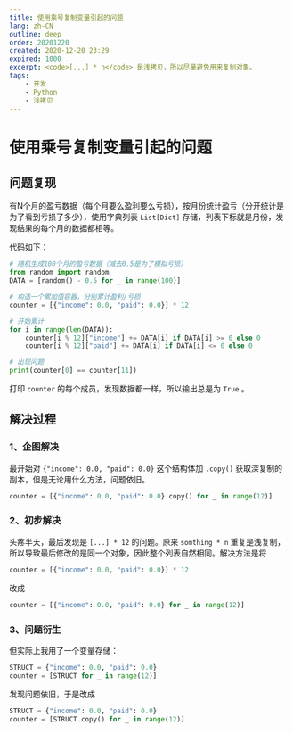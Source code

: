 ```yaml
---
title: 使用乘号复制变量引起的问题
lang: zh-CN
outline: deep
order: 20201220
created: 2020-12-20 23:29
expired: 1000
excerpt: <code>[...] * n</code> 是浅拷贝，所以尽量避免用来复制对象。
tags:
    - 开发
    - Python
    - 浅拷贝
---
```


# 使用乘号复制变量引起的问题

<RevisionInfo />
<TagsBar />

## 问题复现

有N个月的盈亏数据（每个月要么盈利要么亏损），按月份统计盈亏（分开统计是为了看到亏损了多少），使用字典列表 `List[Dict]` 存储，列表下标就是月份，发现结果的每个月的数据都相等。

代码如下：

```python
# 随机生成100个月的盈亏数据（减去0.5是为了模拟亏损）
from random import random
DATA = [random() - 0.5 for _ in range(100)]

# 构造一个累加值容器，分别累计盈利/亏损
counter = [{"income": 0.0, "paid": 0.0}] * 12

# 开始累计
for i in range(len(DATA)):
    counter[i % 12]["income"] += DATA[i] if DATA[i] >= 0 else 0
    counter[i % 12]["paid"] += DATA[i] if DATA[i] <= 0 else 0

# 出现问题
print(counter[0] == counter[11])
```

打印 `counter` 的每个成员，发现数据都一样，所以输出总是为 `True` 。

## 解决过程

### 1、企图解决

最开始对 `{"income": 0.0, "paid": 0.0}` 这个结构体加 `.copy()` 获取深复制的副本，但是无论用什么方法，问题依旧。

```python
counter = [{"income": 0.0, "paid": 0.0}.copy() for _ in range(12)]
```

### 2、初步解决

头疼半天，最后发现是 `[...] * 12` 的问题。原来 `somthing * n` 重复是浅复制，所以导致最后修改的是同一个对象，因此整个列表自然相同。解决方法是将

```python
counter = [{"income": 0.0, "paid": 0.0}] * 12
```

改成

```python
counter = [{"income": 0.0, "paid": 0.0} for _ in range(12)]
```

### 3、问题衍生

但实际上我用了一个变量存储：

```python
STRUCT = {"income": 0.0, "paid": 0.0}
counter = [STRUCT for _ in range(12)]
```

发现问题依旧，于是改成

```python
STRUCT = {"income": 0.0, "paid": 0.0}
counter = [STRUCT.copy() for _ in range(12)]
```

